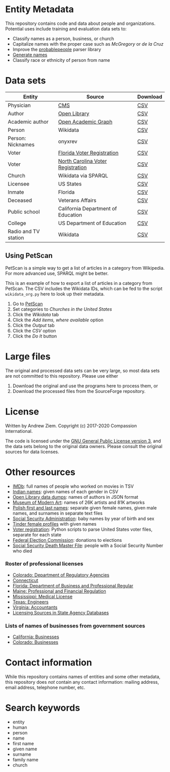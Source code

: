 # Entity Metadata

This repository contains code and data about people and organizations.
Potential uses include training and evaluation data sets to:

* Classify names as a person, business, or church
* Capitalize names with the proper case such as _McGregory_ or _de la Cruz_
* Improve the [probablepeople](https://github.com/datamade/probablepeople) parser library
* [Generate names](http://karpathy.github.io/2015/05/21/rnn-effectiveness/)
* Classify race or ethnicity of person from name

# Data sets

| Entity  | Source | Download |
|-----------|----------------------------------------------------------|------------------------------------------------------------------------------|
| Physician | [CMS](https://data.cms.gov/provider-data/dataset/mj5m-pzi6) | [CSV](https://sourceforge.net/projects/entity-metadata/files/cms_physician/) |
| Author | [Open Library](https://openlibrary.org/developers/dumps) | [CSV](https://sourceforge.net/projects/entity-metadata/files/open_library/) |
| Academic author | [Open Academic Graph](https://www.aminer.org/oag2019) | [CSV](https://sourceforge.net/projects/entity-metadata/files/open_academic_graph/) |
| Person | Wikidata | [CSV](https://sourceforge.net/projects/entity-metadata/files/wikidata/person/)
| Person: Nicknames | onyxrev | [CSV](https://sourceforge.net/projects/entity-metadata/files/nicknames/)
| Voter | [Florida Voter Registration](https://dos.fl.gov/elections/data-statistics/voter-registration-statistics/voter-extract-request/) | [CSV](https://sourceforge.net/projects/entity-metadata/files/voter_registration/florida/)
| Voter | [North Carolina Voter Registration](https://www.ncsbe.gov/results-data/voter-registration-data) | [CSV](https://sourceforge.net/projects/entity-metadata/files/voter_registration/north_carolina/)
| Church | Wikidata via SPARQL | [CSV](https://sourceforge.net/projects/entity-metadata/files/wikidata/church/) |
| Licensee | US States | [CSV](https://sourceforge.net/projects/entity-metadata/files/license_roster/) |
| Inmate | Florida | [CSV](https://sourceforge.net/projects/entity-metadata/files/offender/) |
| Deceased | Veterans Affairs | [CSV](https://sourceforge.net/projects/entity-metadata/files/department_of_veterans_affairs/) |
| Public school | California Department of Education | [CSV](https://sourceforge.net/projects/entity-metadata/files/department_of_education/) |
| College | US Department of Education | [CSV](https://sourceforge.net/projects/entity-metadata/files/department_of_education/) |
| Radio and TV station | Wikidata | [CSV](https://sourceforge.net/projects/entity-metadata/files/wikidata/) |


## Using PetScan

PetScan is a simple way to get a list of articles in a category from Wikipedia.
For more advanced use, SPARQL might be better.

This is an example of how to export a list of articles in a category from PetScan.
The CSV includes the Wikidata IDs, which can be fed to the script `wikidata_org.py`
here to look up their metadata.

1. Go to [PetScan](https://petscan.wmflabs.org/)
2. Set categories to _Churches in the United States_
3. Click the *Wikidata* tab
4. Click the *Add items, where available* option
5. Click the *Output* tab
6. Click the *CSV* option
7. Click the *Do It* button

# Large files

The original and processed data sets can be very large, so most data
sets are not committed to this repository. Please use either

1. Download the original and use the programs here to process them, or
2. Download the processed files from the SourceForge repository.

# License

Written by Andrew Ziem. Copyright (c) 2017-2020 Compassion International.

The code is licensed under the [GNU General Public License version 3](https://www.gnu.org/licenses/gpl-3.0.en.html),
and the data sets belong to the original data owners. Please consult the original
sources for data licenses.

# Other resources

* [IMDb](https://www.imdb.com/interfaces/): full names of people who worked on movies in TSV
* [Indian names](https://www.kaggle.com/chaitanyapatil7/indian-names): given names of each gender in CSV
* [Open Library data dumps](https://openlibrary.org/developers/dumps): names of authors in JSON format
* [Museum of Modern Art](https://github.com/MuseumofModernArt/collection): names of 26K artists and 81K artworks
* [Polish first and last names](https://www.kaggle.com/djablo/list-of-polish-first-and-last-names): separate given female names, given male names, and surnames in separate text files
* [Social Security Administration](https://www.ssa.gov/oact/babynames/limits.html): baby names by year of birth and sex
* [Tinder female profiles](https://www.kaggle.com/immune/tinder-female-profiles) with given names
* [Voter registration](https://github.com/pablobarbera/voter-files): Python scripts to parse United States voter files, separate for each state
* [Federal Election Commission](https://classic.fec.gov/disclosurep/PDownload.do): donations to elections
* [Social Security Death Master File](http://ssdmf.info/): people with a Social Security Number who died

### Roster of professional licenses

* [Colorado: Department of Regulatory Agencies](https://apps.colorado.gov/dora/licensing/Lookup/GenerateRoster.aspx)
* [Connecticut](https://www.elicense.ct.gov/lookup/generateroster.aspx)
* [Florida: Department of Business and Professional Regular](http://www.myfloridalicense.com/DBPR/instant-public-records/)
* [Maine: Professional and Financial Regulation](https://www.maine.gov/pfr/professionallicensing/license_search.html)
* [Mississippi: Medical License](https://www.ms.gov/medical_licensure/renewal/rosterInstructions.jsp)
* [Texas: Engineers](http://engineers.texas.gov/downloads.htm#roster)
* [Virginia: Accountants](http://secure1.boa.virginia.gov/verification/)
* [Licensing Sources in State Agency Databases](https://godort.libguides.com/licensingdbs)


### Lists of names of businesses from government sources

* [California: Businesses](https://github.com/datadesk/california-business-entities)
* [Colorado: Businesses](https://data.colorado.gov/Business/Business-Entities-in-Colorado/4ykn-tg5h)

# Contact information

While this repository contains names of entities and some other metadata, this
repository does *not* contain any contact information: mailing address,
email address, telephone number, etc.


# Search keywords

* entity
* human
* person
* name
* first name
* given name
* surname
* family name
* church



